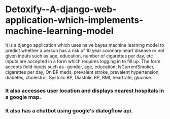 # Detoxify--A-django-web-application-which-implements-machine-learning-model
It is a django application which uses naive bayes machine learning model to predict whether a person has a risk of 10 year coronary heart disease or not given inputs such as age, education, number of cigarettes per day, etc
Inputs are accepted in a form which requires logging in to fill up.
The form accepts field inputs such as 
-gender, age, education, IsCurrentSmoker, cigarettes per day, On BP meds, prevalent stroke, prevalent hypertension, diabetes, cholestrol, Systolic BP, Diastolic BP, BMI, heartrate, glucose.
### It also accesses user location and displays nearest hospitals in a google map.
### It also has a chatbot using google's dialogflow api.
